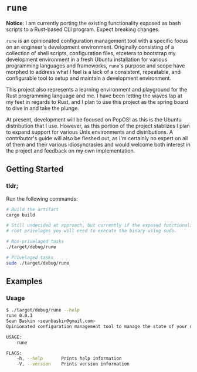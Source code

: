 # `rune`

__Notice__: I am currently porting the existing functionality exposed as bash scripts to a Rust-based CLI program. Expect breaking changes.

`rune` is an opinionated configuration management tool with a specific focus on an engineer's development environment. Originally consisting of a collection of shell scripts, configuration files, etcetera to bootstrap my development environment in a fresh Ubuntu installation for various programming languages and frameworks, `rune`'s purpose and scope have morphed to address what I feel is a lack of a consistent, repeatable, and configurable tool to setup and maintain a development environment. 

This project also represents a learning environment and playground for the Rust programming language and me. I have been letting the waves lap at my feet in regards to Rust, and I plan to use this project as the spring board to dive in and take the plunge. 

At present, development will be focused on PopOS! as this is the Ubuntu distribution that I use. However, as this portion of the project stablizes I plan to expand support for various Unix environments and distributions. A contributor's guide will also be fleshed out, as I'm certainly no expert on all of them and their various idiosyncrasies and would welcome both interest in the project and feedback on my own implementation.

## Getting Started

### tldr;

Run the following commands:

```bash
# Build the artifact
cargo build

# Still undecided at approach, but currently if the exposed functionality needs
# root privelages you will need to execute the binary using sudo.

# Non-privelaged tasks
./target/debug/rune

# Privelaged tasks
sudo ./target/debug/rune
```

## Examples

### Usage

```bash
$ ./target/debug/rune --help
rune 0.0.1
Sean Baskin <seanbaskin@gmail.com>
Opinionated configuration management tool to manage the state of your development environment.

USAGE:
    rune

FLAGS:
    -h, --help       Prints help information
    -V, --version    Prints version information
```
